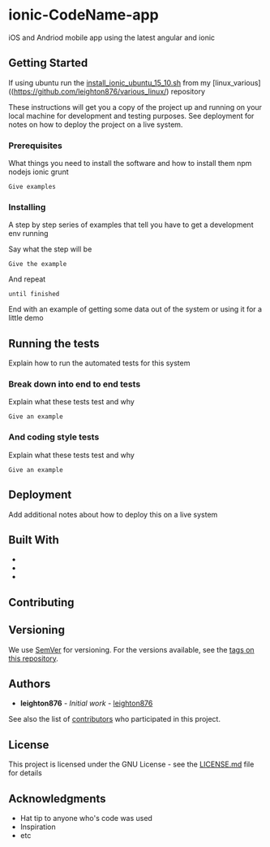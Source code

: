 # ionic-CodeName-app
iOS and Andriod mobile app using the latest angular and ionic

## Getting Started

If using ubuntu run the [install_ionic_ubuntu_15_10.sh](https://github.com/leighton876/varios_linux/blob/master/install_ionic_ubuntu_15_10.sh) from my [linux_various]((https://github.com/leighton876/various_linux/) repository 

These instructions will get you a copy of the project up and running on your local machine for development and testing purposes. See deployment for notes on how to deploy the project on a live system.

### Prerequisites

What things you need to install the software and how to install them
npm
nodejs
ionic
grunt
```
Give examples
```

### Installing

A step by step series of examples that tell you have to get a development env running

Say what the step will be

```
Give the example
```

And repeat

```
until finished
```

End with an example of getting some data out of the system or using it for a little demo

## Running the tests

Explain how to run the automated tests for this system

### Break down into end to end tests

Explain what these tests test and why

```
Give an example
```

### And coding style tests

Explain what these tests test and why

```
Give an example
```

## Deployment

Add additional notes about how to deploy this on a live system

## Built With

*
*
*

## Contributing



## Versioning

We use [SemVer](http://semver.org/) for versioning. For the versions available, see the [tags on this repository](https://github.com/your/project/tags). 

## Authors

* **leighton876** - *Initial work* - [leighton876](https://github.com/leighton876)

See also the list of [contributors](https://github.com/your/project/) who participated in this project.

## License

This project is licensed under the GNU License - see the [LICENSE.md](LICENSE.md) file for details

## Acknowledgments

* Hat tip to anyone who's code was used
* Inspiration
* etc

